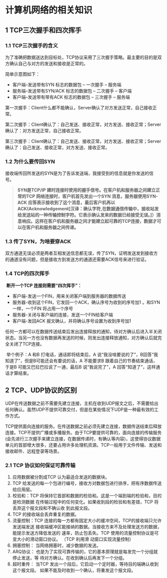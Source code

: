 # 计算机网络的相关知识

## 1 TCP三次握手和四次挥手

###     1.1 TCP三次握手的含义

​    为了准确把数据送达到目标处，TCP协议采用了三次握手策略。最主要的目的是双方确认自己与对方的发送和接收是正常的。

简单示意图如下：

- 客户端–发送带有SYN 标志的数据包 – 一次握手 – 服务端
- 服务端–发送带有SYN/ACK 标志的数据包 – 二次握手 – 客户端
- 客户端–发送带有带有ACK 标志的数据包 – 三次握手 – 服务端

第一次握手：Client什么都不能确认，Server确认了对方发送正常，自己接收正常。

第二次握手：Client确认了：自己发送、接收正常，对方发送、接收正常；Server确认了：对方发送正常，自己接收正常。

第三次握手：Client确认了：自己发送、接收正常，对方发送、接收正常；Server确认了：自己发送、接收正常，对方发送、接收正常。

### 1.2 为什么要传回SYN

​    接收端传回所发送的SYN是为了告诉发送端，我接受到的信息就是你发送的信号。

> **SYN是TCP/IP 建时连接时使用的握手信号。在客户机和服务器之间建立正常的TCP 网络连接时，客户机首先发出一个SYN 消息，服务器使用SYN-ACK 应答表示接收到了这个消息，最后客户机再以ACK(Acknowledgement[汉译：确认字符,在数据通信传输中，接收站发给发送站的一种传输控制字符。它表示确认发来的数据已经接受无误。]）消息响应。这样在客户机和服务器之间才能建立起可靠的TCP连接，数据才可以在客户机和服务器之间传递。**

### 1.3 传了SYN，为啥要穿ACK

   双方通道无误必须是两者互相发送信息都无误，传了SYN，证明发送发到接收方的通道没有问题，但是接收方到发送方的通道还需要ACK信号来进行验证。



### 1.4 TCP的四次挥手

​    **断开一个TCP 连接则需要“四次挥手”：**

- 客户端-发送一个FIN，用来关闭客户端到服务器的数据传送
- 服务器-收到这个FIN，它发回一个ACK，确认序号为收到的序号加1 。和SYN 一样，一个FIN 将占用一个序号
- 服务器-关闭与客户端的连接，发送一个FIN给客户端
- 客户端-发回ACK 报文确认，并将确认序号设置为收到序号加1

​    任何一方都可以在数据传送结束后发出连接释放的通知，待对方确认后进入半关闭状态。当另一方也没有数据再发送的时候，则发出连接释放通知，对方确认后就完全关闭了TCP连接。

​    举个例子：A 和B 打电话，通话即将结束后，A 说“我没啥要说的了”，B回答“我知道了”，但是B可能还会有要说的话，A 不能要求B 跟着自己的节奏结束通话，于是B 可能又巴拉巴拉说了一通，最后B 说“我说完了”，A 回答“知道了”，这样通话才算结束。



## 2 TCP、UDP协议的区别

​    UDP在传送数据之前不需要先建立连接，主机在收到UDP报文之后，不需要给出任何确认。虽然UDP不提供可靠交付，但是在某些情况下UDP是一种最有效的工作方式。

​    TCP提供面向连接的服务。在传送数据之前必须先建立连接，数据传送结束后释放连接。TCP不提供广播或多播服务。由于TCP要提供可靠的，面向连接的传输服务(会先进行三次握手来建立连接，在数据传递时，有确认等内容)，这使得协议数据单元的首部增大很多，还要占用许多处理机资源。TCP一般用于文件传输、发送和接收邮件、远程登录等场景。

### 2.1 TCP 协议如何保证可靠传输

1. 应用数据被分割成TCP 认为最适合发送的数据块。
2. TCP 给发送的每⼀个包进⾏编号，接收⽅对数据包进⾏排序，把有序数据传送给应⽤层。
3. 校验和：TCP 将保持它⾸部和数据的检验和。这是⼀个端到端的检验和，⽬的是检测数据
  在传输过程中的任何变化。如果收到段的检验和有差错，TCP 将丢弃这个报⽂段和不确认收
  到此报⽂段。
4. TCP 的接收端会丢弃重复的数据。
5. 流量控制：TCP 连接的每⼀⽅都有固定⼤⼩的缓冲空间，TCP的接收端只允许发送端发送
  接收端缓冲区能接纳的数据。当接收⽅来不及处理发送⽅的数据，能提示发送⽅降低发送的
  速率，防⽌包丢失。TCP 使⽤的流量控制协议是可变⼤⼩的滑动窗⼝协议。 （TCP 利⽤滑
  动窗⼝实现流量控制）
6. 拥塞控制： 当⽹络拥塞时，减少数据的发送。
7. ARQ协议： 也是为了实现可靠传输的，它的基本原理就是每发完⼀个分组就停⽌发送，等
  待对⽅确认。在收到确认后再发下⼀个分组。
8. 超时重传： 当TCP 发出⼀个段后，它启动⼀个定时器，等待⽬的端确认收到这个报⽂段。
  如果不能及时收到⼀个确认，将重发这个报⽂段。 

















